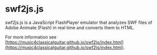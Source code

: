 # swf2js.js

swf2js.js is a JavaScript FlashPlayer emulator that analyzes SWF files
of Adobe Animate (Flash) in real time and converts them to HTML.

For more information see [https://music4classicalguitar.github.io/swf2js/index.html](https://music4classicalguitar.github.io/swf2js/index.html).
